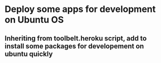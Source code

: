 # Deploy some apps for development on Ubuntu OS
## Inheriting from toolbelt.heroku script, add to install some packages for developement on ubuntu quickly
